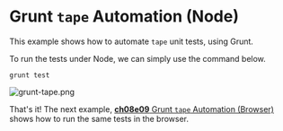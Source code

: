 # Grunt `tape` Automation (Node)

This example shows how to automate `tape` unit tests, using Grunt.

To run the tests under Node, we can simply use the command below.

```shell
grunt test
```

![grunt-tape.png][1]

That's it! The next example, [**ch08e09** Grunt `tape` Automation (Browser)][2] shows how to run the same tests in the browser.

[1]: https://raw.github.com/bevacqua/buildfirst/master/images/grunt-tape.png
[2]: https://github.com/bevacqua/buildfirst/tree/master/ch08/09_grunt-tape-browser

